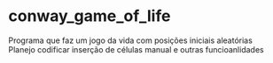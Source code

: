 # conway_game_of_life

Programa que faz um jogo da vida com posições iniciais aleatórias<br>
Planejo codificar inserção de células manual e outras funcioanlidades

